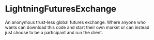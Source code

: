 # LightningFuturesExchange
An anonymous trust-less global futures exchange.  Where anyone who wants can download this code and start their own market or can instead just choose to be a participant and run the client.
